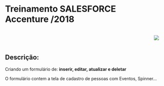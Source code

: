 # Treinamento SALESFORCE Accenture /2018

​                															                                                                               
<img align="right" src="https://user-images.githubusercontent.com/46785328/140628451-0b160278-f945-491d-8165-cdb903c99b84.png"/>


<br>


## Descrição:

Criando um formulário de: **inserir, editar, atualizar e deletar**

O formulário contem a tela de cadastro de pessoas com Eventos, Spinner...                															                                                                                                                                                   

 

 



